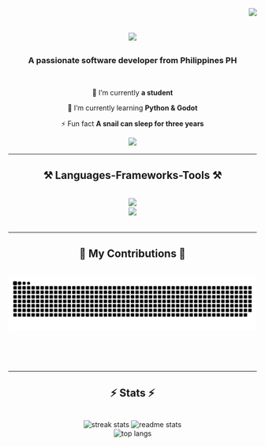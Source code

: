 <img align="right" src="https://visitor-badge.laobi.icu/badge?page_id=KabbalahTreeofLife.KabbalahTreeofLife" />

<h1 align="center">
    <img src="https://readme-typing-svg.herokuapp.com/?font=Righteous&size=35&center=true&vCenter=true&width=500&height=70&duration=4000&lines=Hi+There!+👋;+I'm+Kabbalah+Tree+of+Life!;" />
</h1>

<h3 align="center">A passionate software developer from Philippines PH</h3>

<br/>

<div align="center">
 
 🔭 I’m currently **a student**
 
 🌱 I’m currently learning **Python & Godot**

⚡ Fun fact **A snail can sleep for three years**

 </div>
 
<div align="center"> 
  <a href="mailto:atziluth70@gmail.com">
    <img src="https://img.shields.io/badge/Gmail-333333?style=for-the-badge&logo=gmail&logoColor=red" />
  </a>
</div>

 <hr/>
 
<h2 align="center">⚒️ Languages-Frameworks-Tools ⚒️</h2>
<br/>
<div align="center">
    <img src="https://skillicons.dev/icons?i=html,css,vscode,github,git,arduino,powershell,windows" /><br>
    <img src="https://skillicons.dev/icons?i=python,javascript,c,java,mysql,cpp,godot,latex,md" /><br>
</div>

<br/>
<hr/>

<div align="center">
  <h2>🐍 My Contributions 🐍</h2>
  <br>
  <img alt="snake eating my contributions" src="https://raw.githubusercontent.com/KabbalahTreeofLife/KabbalahTreeofLife/output/github-contribution-grid-snake.svg" />
  
  <br/><br/><br/>
</div>

<hr/>

<h2 align="center">⚡ Stats ⚡</h2>
<br>
<div align=center>
  <img width=390 src="https://streak-stats.demolab.com/?user=KabbalahTreeofLife&count_private=true&theme=react&border_radius=10" alt="streak stats"/>
  <img width=390 src="https://github-readme-stats.vercel.app/api?username=KabbalahTreeofLife&count_private=true&show_icons=true&theme=react&rank_icon=github&border_radius=10" alt="readme stats" />
  <br/>
  <img width=325 align="center" src="https://github-readme-stats.vercel.app/api/top-langs/?username=KabbalahTreeofLife&hide=HTML&langs_count=8&layout=compact&theme=react&border_radius=10&size_weight=0.5&count_weight=0.5&exclude_repo=github-readme-stats" alt="top langs" />
</div>

<br/><br/>


